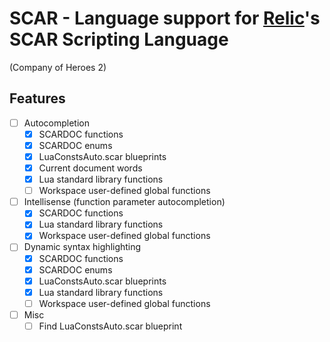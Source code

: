 # SCAR - Language support for [Relic](http://www.relic.com/)'s SCAR Scripting Language
(Company of Heroes 2)

## Features
 - [ ] Autocompletion
    - [x] SCARDOC functions
    - [x] SCARDOC enums
    - [x] LuaConstsAuto.scar blueprints
    - [x] Current document words
    - [x] Lua standard library functions
    - [ ] Workspace user-defined global functions
 - [ ] Intellisense (function parameter autocompletion)
    - [x] SCARDOC functions
    - [x] Lua standard library functions
    - [x] Workspace user-defined global functions
 - [ ] Dynamic syntax highlighting
    - [x] SCARDOC functions
    - [x] SCARDOC enums
    - [x] LuaConstsAuto.scar blueprints
    - [x] Lua standard library functions
    - [ ] Workspace user-defined global functions 
 - [ ] Misc 
    - [ ] Find LuaConstsAuto.scar blueprint 